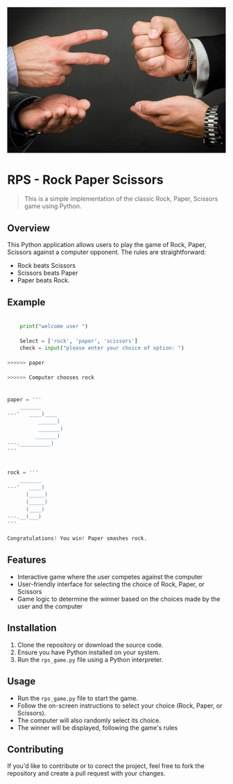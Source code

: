 ![rock](./rock.jpeg)
---
# RPS - Rock Paper Scissors


> This is a simple implementation of the classic Rock, Paper, Scissors game using Python.

## Overview

This Python application allows users to play the game of Rock, Paper, Scissors against a computer opponent. 
The rules are straightforward: 
* Rock beats Scissors 
* Scissors beats Paper  
* Paper beats Rock.

## Example

```python

    print("welcome user ")

    Select = ['rock', 'paper', 'scissors']
    check = input("please enter your choice of option: ")

>>>>>> paper

>>>>>> Computer chooses rock


paper = '''
    _______
---'   ____)____
          ______)
          _______)
         _______)
---.__________)
'''


rock = '''
    _______
---'   ____)
      (_____)
      (_____)
      (____)
---.__(___)
'''

Congratulations! You win! Paper smashes rock.
```


## Features

- Interactive game where the user competes against the computer
- User-friendly interface for selecting the choice of Rock, Paper, or Scissors
- Game logic to determine the winner based on the choices made by the user and the computer

## Installation

1. Clone the repository or download the source code.
2. Ensure you have Python installed on your system.
3. Run the `rps_game.py` file using a Python interpreter.

## Usage

- Run the `rps_game.py` file to start the game.
- Follow the on-screen instructions to select your choice (Rock, Paper, or Scissors).
- The computer will also randomly select its choice.
- The winner will be displayed, following the game's rules


## Contributing

If you'd like to contribute or to corect the project, feel free to fork the repository and create a pull request with your changes.






